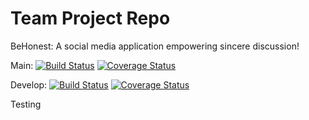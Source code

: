 # Team Project Repo
BeHonest: A social media application empowering sincere discussion!

Main:
[![Build Status](https://app.travis-ci.com/gcivil-nyu-org/INET-Team-4-F2022.svg?branch=main)](https://app.travis-ci.com/gcivil-nyu-org/INET-Team-4-F2022)
[![Coverage Status](https://coveralls.io/repos/github/gcivil-nyu-org/INET-Team-4-F2022/badge.svg?branch=main)](https://coveralls.io/github/gcivil-nyu-org/INET-Team-4-F2022?branch=develop)

Develop:
[![Build Status](https://app.travis-ci.com/gcivil-nyu-org/INET-Team-4-F2022.svg?branch=develop)](https://app.travis-ci.com/gcivil-nyu-org/INET-Team-4-F2022)
[![Coverage Status](https://coveralls.io/repos/github/gcivil-nyu-org/INET-Team-4-F2022/badge.svg?branch=develop)](https://coveralls.io/github/gcivil-nyu-org/INET-Team-4-F2022?branch=develop)

Testing
